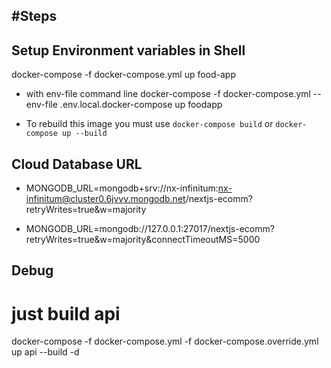 #Steps
--------------- 

## Setup Environment variables in Shell

docker-compose -f docker-compose.yml up food-app

- with env-file command line
docker-compose -f docker-compose.yml --env-file .env.local.docker-compose up foodapp

- To rebuild this image you must use `docker-compose build` or `docker-compose up --build`

## Cloud Database URL

- MONGODB_URL=mongodb+srv://nx-infinitum:nx-infinitum@cluster0.6jvvv.mongodb.net/nextjs-ecomm?retryWrites=true&w=majority

- MONGODB_URL=mongodb://127.0.0.1:27017/nextjs-ecomm?retryWrites=true&w=majority&connectTimeoutMS=5000

## Debug 
# just build api
docker-compose -f docker-compose.yml -f docker-compose.override.yml up api --build -d